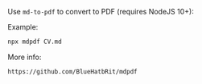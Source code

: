 Use `md-to-pdf` to convert to PDF (requires NodeJS 10+):

Example:

```sh
npx mdpdf CV.md
```

More info:

```
https://github.com/BlueHatbRit/mdpdf
```